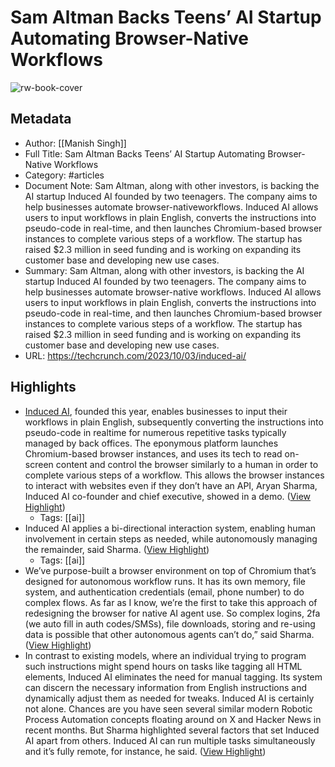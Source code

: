 # Sam Altman Backs Teens’ AI Startup Automating Browser-Native Workflows

![rw-book-cover](https://techcrunch.com/wp-content/uploads/2023/10/induced-ai.jpg?resize=1200,900)

## Metadata
- Author: [[Manish Singh]]
- Full Title: Sam Altman Backs Teens’ AI Startup Automating Browser-Native Workflows
- Category: #articles
- Document Note: Sam Altman, along with other investors, is backing the AI startup Induced AI founded by two teenagers. The company aims to help businesses automate browser-nativeworkflows. Induced AI allows users to input workflows in plain English, converts the instructions into pseudo-code in real-time, and then launches Chromium-based browser instances to complete various steps of a workflow. The startup has raised $2.3 million in seed funding and is working on expanding its customer base and developing new use cases.
- Summary: Sam Altman, along with other investors, is backing the AI startup Induced AI founded by two teenagers. The company aims to help businesses automate browser-native workflows. Induced AI allows users to input workflows in plain English, converts the instructions into pseudo-code in real-time, and then launches Chromium-based browser instances to complete various steps of a workflow. The startup has raised $2.3 million in seed funding and is working on expanding its customer base and developing new use cases.
- URL: https://techcrunch.com/2023/10/03/induced-ai/

## Highlights
- [Induced AI](https://www.induced.ai/), founded this year, enables businesses to input their workflows in plain English, subsequently converting the instructions into pseudo-code in realtime for numerous repetitive tasks typically managed by back offices.
  The eponymous platform launches Chromium-based browser instances, and uses its tech to read on-screen content and control the browser similarly to a human in order to complete various steps of a workflow. This allows the browser instances to interact with websites even if they don’t have an API, Aryan Sharma, Induced AI co-founder and chief executive, showed in a demo. ([View Highlight](https://read.readwise.io/read/01hcedxtqchz3qaw3x7y3wfzy3))
    - Tags: [[ai]] 
- Induced AI applies a bi-directional interaction system, enabling human involvement in certain steps as needed, while autonomously managing the remainder, said Sharma. ([View Highlight](https://read.readwise.io/read/01hcedzvmd11g37f33znarsjr9))
    - Tags: [[ai]] 
- We’ve purpose-built a browser environment on top of Chromium that’s designed for autonomous workflow runs. It has its own memory, file system, and authentication credentials (email, phone number) to do complex flows. As far as I know, we’re the first to take this approach of redesigning the browser for native AI agent use. So complex logins, 2fa (we auto fill in auth codes/SMSs), file downloads, storing and re-using data is possible that other autonomous agents can’t do,” said Sharma. ([View Highlight](https://read.readwise.io/read/01hcee0hxsxah5pn823305a3ny))
- In contrast to existing models, where an individual trying to program such instructions might spend hours on tasks like tagging all HTML elements, Induced AI eliminates the need for manual tagging. Its system can discern the necessary information from English instructions and dynamically adjust them as needed for tweaks.
  Induced AI is certainly not alone. Chances are you have seen several similar modern Robotic Process Automation concepts floating around on X and Hacker News in recent months. But Sharma highlighted several factors that set Induced AI apart from others. Induced AI can run multiple tasks simultaneously and it’s fully remote, for instance, he said. ([View Highlight](https://read.readwise.io/read/01hcee185m1ynbeqen4bfmdv0b))
